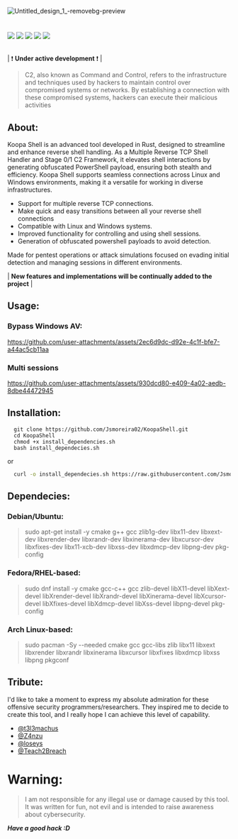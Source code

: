 ![Untitled_design_1_-removebg-preview](https://github.com/user-attachments/assets/92ab35e6-ef63-4a9d-b0a5-93f4fcdbb60f)

#

<div>
    <img src="https://img.shields.io/badge/Language%20-Rust-darkorange.svg" style="max-width: 100%;">
    <img src="https://img.shields.io/badge/Target OS%20-Linux, Windows-darkblue.svg" style="max-width: 100%;">
    <img src="https://img.shields.io/badge/Cargo builds%20-clippers, rustyline, clap-beige.svg" style="max-width: 100%;">
    <img src="https://img.shields.io/badge/License%20-CC BY_ND 4.0-lightgreen.svg" style="max-width: 100%;">
    <img src="https://img.shields.io/badge/Type%20-C2 Like | Multi Handler-purple.svg" style="max-width: 100%;">
    
</div></br>


| :exclamation:  **Under active development**  :exclamation: |

> C2, also known as Command and Control, refers to the infrastructure and techniques used by hackers to maintain control over compromised systems or networks. By establishing a connection with these compromised systems, hackers can execute their malicious activities

## About:

Koopa Shell is an advanced tool developed in Rust, designed to streamline and enhance reverse shell handling. As a Multiple Reverse TCP Shell Handler and Stage 0/1 C2 Framework, it elevates shell interactions by generating obfuscated PowerShell payload, ensuring both stealth and efficiency. Koopa Shell supports seamless connections across Linux and Windows environments, making it a versatile for working in diverse infrastructures.

- Support for multiple reverse TCP connections.
- Make quick and easy transitions between all your reverse shell connections
- Compatible with Linux and Windows systems.
- Improved functionality for controlling and using shell sessions.
- Generation of obfuscated powershell payloads to avoid detection.

Made for pentest operations or attack simulations focused on evading initial detection and managing sessions in different environments.


| **New features and implementations will be continually added to the project** |


## Usage:

### Bypass Windows AV:

https://github.com/user-attachments/assets/2ec6d9dc-d92e-4c1f-bfe7-a44ac5cb11aa


### Multi sessions
https://github.com/user-attachments/assets/930dcd80-e409-4a02-aedb-8dbe44472945

##

## Installation:

```
  git clone https://github.com/Jsmoreira02/KoopaShell.git
  cd KoopaShell
  chmod +x install_dependencies.sh
  bash install_dependecies.sh
```

or

```bash
  curl -o install_dependecies.sh https://raw.githubusercontent.com/Jsmoreira02/KoopaShell/main/install_dependecies.sh && bash install_dependecies.sh
```

## Dependecies:

### Debian/Ubuntu:
> sudo apt-get install -y cmake g++ gcc zlib1g-dev libx11-dev libxext-dev libxrender-dev libxrandr-dev libxinerama-dev libxcursor-dev libxfixes-dev libx11-xcb-dev libxss-dev libxdmcp-dev libpng-dev pkg-config

### Fedora/RHEL-based:
> sudo dnf install -y cmake gcc-c++ gcc zlib-devel libX11-devel libXext-devel libXrender-devel libXrandr-devel libXinerama-devel libXcursor-devel libXfixes-devel libXdmcp-devel libXss-devel libpng-devel pkg-config

### Arch Linux-based: 
> sudo pacman -Sy --needed cmake gcc gcc-libs zlib libx11 libxext libxrender libxrandr libxinerama libxcursor libxfixes libxdmcp libxss libpng pkgconf

## Tribute:

I'd like to take a moment to express my absolute admiration for these offensive security programmers/researchers. They inspired me to decide to create this tool, and I really hope I can achieve this level of capability.

- [@t3l3machus](https://github.com/t3l3machus)
- [@Z4nzu](https://github.com/Z4nzu)
- [@loseys](https://github.com/loseys)
- [@Teach2Breach](https://github.com/Teach2Breach)

# Warning:    
> I am not responsible for any illegal use or damage caused by this tool. It was written for fun, not evil and is intended to raise awareness about cybersecurity.


***Have a good hack :D***


